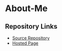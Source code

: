 # About-Me

## Repository Links
* [Source Repository](https://github.com/Chinmayi98/about-me)
* [Hosted Page]()
